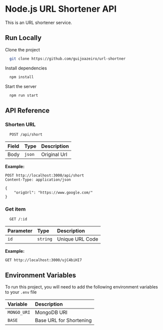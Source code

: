 # Node.js URL Shortener API

This is an URL shortener service.

## Run Locally

Clone the project

```bash
  git clone https://github.com/guijoazeiro/url-shortner
```


Install dependencies

```bash
  npm install
```

Start the server

```bash
  npm run start
```

## API Reference

### Shorten URL

```http
  POST /api/short
```

| Field | Type   | Description  |
| :---- | :----- | :----------- |
| Body  | `json` | Original Url |

**Example:**

```http
POST http://localhost:3000/api/short
Content-Type: application/json

{
    "origUrl": "https://www.google.com/"
}

```

### Get item

```http
  GET /:id
```

| Parameter | Type     | Description     |
| :-------- | :------- | :-------------- |
| `id`      | `string` | Unique URL Code |

**Example:**

```http
GET http://localhost:3000/ujC4biHI7
```

## Environment Variables

To run this project, you will need to add the following environment variables to your `.env` file

| Variable    | Description             |
| :---------- | :---------------------- |
| `MONGO_URI` | MongoDB URI             |
| `BASE`      | Base URL for Shortening |